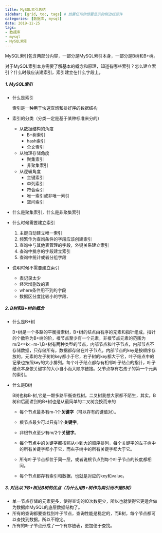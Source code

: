 ```yaml
---
title: MySQL索引总结
sidebar: [grid, toc, tags] # 放置任何你想要显示的侧边栏部件
categories: [数据库, mysql]
date: 2019-12-25
tags:
- 数据库
- mysql
- MySQL索引
---
```


MySQL索引包含两部分内容，一部分是MySQL索引本身，一部分是B树和B+树。

对于MySQL索引本身需要了解基本的概念和原理，知道有哪些索引？怎么建立索引？什么时候应该建索引，索引建立在什么字段上。

##### 1. MySQL索引

- 什么是索引

  索引是一种用于快速查询和排好序的数据结构

- 索引的分类（分类一定是基于某种标准来分的）

  - 从数据结构的角度
    - B+树索引
    - hash索引
    - 全文索引
  - 从物理存储角度
    - 聚集索引
    - 非聚集索引
  - 从逻辑角度
    - 主键索引
    - 单列索引
    - 符合索引
    - 唯一索引或非唯一索引
    - 空间索引

- 什么是聚集索引，什么是非聚集索引

  

- 什么时候需要建立索引

  1. 主键自动建立唯一索引
  2. 频繁作为查询条件的字段应该创建索引
  3. 查询中与其他表管理的字段，外键关系建立索引
  4. 查询中排序的字段建立索引
  5. 查询中统计或者分组字段

- 说明时候不需要建立索引

  - 表记录太少
  - 经常增删改的表
  - where条件用不到的字段
  - 数据区分度比较小的字段、

##### 2. B树和B+树的概念

- 什么是B+树

  B+树是一个多路的平衡搜索树，B+树的结点由有序的元素和指针组成，指针的个数称为B+树的阶，根节点至少有一个元素，非根节点元素的范围为m/2<=k<=m-1,B+树有两种类型的节点，内部节点和叶子节点，内部节点不存储数据，只存储所有，数据都存储在叶子节点。内部节点的key是按顺序存放的，元素的左子树的key都小于它，右子树的key都大于它，叶子结点中的记录也按照key的大小排列。每个叶子结点都存有相邻叶子结点的指针，叶子结点本身依关键字的大小自小而大顺序链接。父节点存有右孩子的第一个元素的索引。

  

- 什么是B树

  B树也称B-树,它是一颗多路平衡查找树。二叉树我想大家都不陌生，其实，B树和后面讲到的B+树也是从最简单的二叉树变换而来的

  - 每个节点最多有m-1个**关键字**（可以存有的键值对）。

  - 根节点最少可以只有1个**关键字**。

  - 非根节点至少有m/2个**关键字**。

  - 每个节点中的关键字都按照从小到大的顺序排列，每个关键字的左子树中的所有关键字都小于它，而右子树中的所有关键字都大于它。

  - 所有叶子节点都位于同一层，或者说根节点到每个叶子节点的长度都相同。

  - 每个节点都存有索引和数据，也就是对应的key和value。

##### 3. 对比以下B+树比B树的优点（为什么用B+树作为索引而不是B树）

  - 单一节点存储的元素更多，使得查询的IO次数更少，所以也就使得它更适合做为数据库MySQL的底层数据结构了。
  - 所有的查询都要查找到叶子节点，查询性能是稳定的，而B树，每个节点都可以查找到数据，所以不稳定。
  - 所有的叶子节点形成了一个有序链表，更加便于查找。



